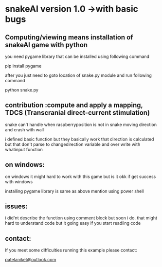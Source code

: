 snakeAI version 1.0 ->with basic bugs
==================================================================================================

 Computing/viewing means installation of snakeAI game with python 
------------------------------------------------------------------
you need pygame library that can be installed using following command

pip install pygame

after you just need to goto location of snake.py module and run following command

python snake.py

contribution :compute and apply a mapping, TDCS (Transcranial direct-current stimulation)
------------------------------------------------------------------------------------------------
snake can't handle when raspberryposition is not in snake moving direction and crash with wall 

i defined basic function but they basically work that direction is calculated but that don't parse to changedirection variable and over write with whatinput function 

on windows:
------------------------
 on windows it might hard to work with this game but is it okk if get success with windows 
 
 installing pygame library is same as above mention using power shell
	

issues:
---------
i did'nt describe the function using comment block but soon i do.
that might hard to understand code but it going easy if you start readiing code

contact:
-------------------------------------------------------------------------



If you meet some difficulties running this example please contact:

patelaniket@outlook.com




